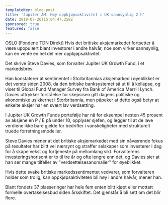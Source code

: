 ```yaml
---
templateKey: blog-post
title: 'Jupiter AM: Høy oppkjøpsaktivitet i UK sannsynlig 2 h'
date: 2018-07-26T15:04:47.258Z
sponsored: true
featured: false
---
```

OSLO (Fondene TDN Direkt) Hvis det britiske aksjemarkedet fortsetter å være upopulært blant investorer i andre halvår, noe som virker sannsynlig, kan en vente en hel del mer oppkjøpsaktivitet.



Det skrive Steve Davies, som forvalter Jupiter UK Growth Fund, i et markedsbrev.



Han konstaterer at sentimentet i Storbritannias aksjemarked i øyeblikket er det verste siden 2008, da den britiske banksystemet så ut til å kollapse, og viser til Global Fund Manager Survey fra Bank of America Merrill Lynch. Davies uttrykker forståelse for skepsisen gitt dagens politiske og økonomiske usikkerhet i Storbritannia, men påpeker at dette også betyr at enkelte aksjer har en svært lav verdsetting.



I Jupiter UK Growth Funds portefølje har nå for eksempel nesten 45 prosent av aksjene en P / E på under 10, opplyser sjefen, og legger til at de lave verdiene ikke bare gjelde for bedrifter i vanskeligheter med strukturelt truede forretningsmodeller.



Steve Davies mener at det britiske aksjemarkedet med sin nåværende fokus på resultater har blitt vel nærsynt og straffer selskaper som investerer i dag for å skape vekst og fortjeneste på mellomlang sikt. Forvalterens investeringshorisont er to til tre år og ofte lengre enn det, og Davies sier at han ser mange tilfeller av "verdsettelsesanomalier" for øyeblikket.



Hvis dette svake britiske markedssentimentet vedvarer, som forvalteren holder som trolig, kan oppkjøpsaktiviteten bli høy i andre halvår, mener han.



Blant fondets 37 plasseringer har hele fem enten blitt kjøpt eller mottatt formelle overtakelsesbud siden årsskiftet. Det gjenstår å bli sett om det blir flere.
